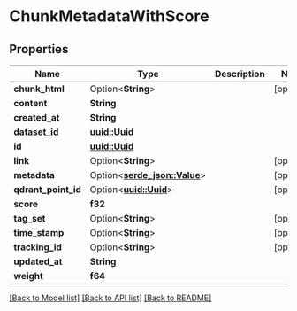 # ChunkMetadataWithScore

## Properties

Name | Type | Description | Notes
------------ | ------------- | ------------- | -------------
**chunk_html** | Option<**String**> |  | [optional]
**content** | **String** |  | 
**created_at** | **String** |  | 
**dataset_id** | [**uuid::Uuid**](uuid::Uuid.md) |  | 
**id** | [**uuid::Uuid**](uuid::Uuid.md) |  | 
**link** | Option<**String**> |  | [optional]
**metadata** | Option<[**serde_json::Value**](.md)> |  | [optional]
**qdrant_point_id** | Option<[**uuid::Uuid**](uuid::Uuid.md)> |  | [optional]
**score** | **f32** |  | 
**tag_set** | Option<**String**> |  | [optional]
**time_stamp** | Option<**String**> |  | [optional]
**tracking_id** | Option<**String**> |  | [optional]
**updated_at** | **String** |  | 
**weight** | **f64** |  | 

[[Back to Model list]](../README.md#documentation-for-models) [[Back to API list]](../README.md#documentation-for-api-endpoints) [[Back to README]](../README.md)


